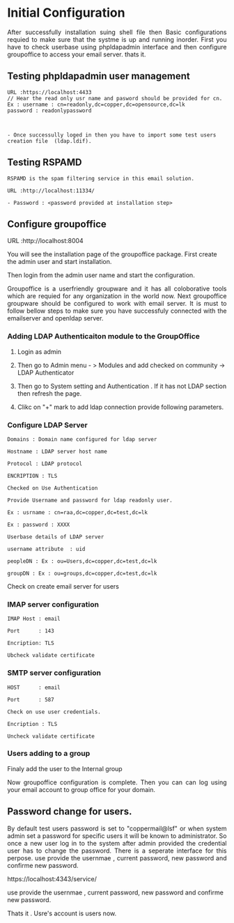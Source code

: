 # Initial Configuration

<p align="justify">
After successfully installation suing shell file then Basic configurations requied to make sure that the systme is up and running inorder. First you have to check userbase using phpldapadmin interface and then configure groupoffice to access your email server. thats it.
</p>



## Testing phpldapadmin user management


    URL :https://localhost:4433
    // Hear the read only usr name and pasword should be provided for cn.
    Ex : username : cn=readonly,dc=copper,dc=opensource,dc=lk
    password : readonlypassword

   

    - Once successully loged in then you have to import some test users creation file  (ldap.ldif).


## Testing RSPAMD

    RSPAMD is the spam filtering service in this email solution.

    URL :http://localhost:11334/

    - Password : <password provided at installation step>
    

## Configure groupoffice

URL :http://localhost:8004

You will see the installation page of the groupoffice package.
First create the admin user and start installation.

Then login from the admin user name and start the configuration.


<p align="justify">
Groupoffice is a userfriendly groupware and it has all coloborative tools which are requied for any organization in the world now. Next groupoffice groupware should be configured to work with email server.
It is must to follow bellow steps to make sure you have successfuly connected with the emailserver and openldap server.

</p>

### Adding LDAP Authenticaiton module to the GroupOffice

1. Login as admin

2. Then go to Admin menu - > Modules  and add checked on community -> LDAP Authenticator

3. Then go to System setting and Authentication . If it has not LDAP section then refresh the page.

4. Clikc on "+" mark to add ldap connection provide following parameters.

### Configure LDAP Server

    Domains : Domain name configured for ldap server

    Hostname : LDAP server host name

    Protocol : LDAP protocol

    ENCRIPTION : TLS

    Checked on Use Authentication

    Provide Username and password for ldap readonly user.

    Ex : usrname : cn=raa,dc=copper,dc=test,dc=lk

    Ex : password : XXXX

    Userbase details of LDAP server

    username attribute  : uid

    peopleDN : Ex : ou=Users,dc=copper,dc=test,dc=lk

    groupDN : Ex : ou=groups,dc=copper,dc=test,dc=lk

Check on create email server for users

### IMAP server configuration

    IMAP Host : email

    Port      : 143

    Encription: TLS

    Ubcheck validate certificate

### SMTP server configuration

    HOST      : email

    Port      : 587

    Check on use user credentials.

    Encription : TLS

    Uncheck validate certificate

### Users adding to a group

Finaly add the user to the Internal group

<p align="justify">
Now groupoffice configuration is complete. Then you can can log using your email account to group office for your domain.
</p>

## Password change for users.

<p align="justify">
By default test users password is set to "coppermail@lsf" or when system admin set a password for specific users it will be known to administrator. So once a new user log in to the system after admin
provided the credential user has to change the password. There is a seperate interface for this perpose.
use provide the usernmae , current password, new password and confirme new password.
</p>

https://localhost:4343/service/


use provide the usernmae , current password, new password and confirme new password.


Thats it . Usre's account is users now.

        